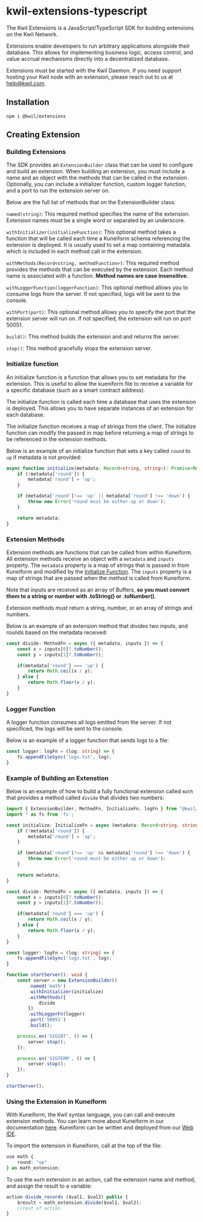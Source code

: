 # kwil-extensions-typescript

The Kwil Extensions is a JavaScript/TypeScript SDK for building extensions on the Kwil Network.

Extensions enable developers to run arbitrary applications alongside their database. This allows for implementing business logic, access control, and value accrual mechanisms directly into a decentralized database.

Extensions must be started with the Kwil Daemon. If you need support hosting your Kwil node with an extension, please reach out to us at help@kwil.com.

## Installation
```
npm i @kwil/extensions
```

## Creating Extension

### Building Extensions

The SDK provides an `ExtensionBuilder` class that can be used to configure and build an extension. When building an extension, you must include a name and an object with the methods that can be called in the extension. Optionally, you can include a initializer function, custom logger function, and a port to run the extension server on.

Below are the full list of methods that on the ExtensionBuilder class:

`named(string)`: This required method specifies the name of the extension. Extension names must be a single word or separated by an underscore.

`withInitializer(initializeFunction)`: This optional method takes a function that will be called each time a Kuneiform schema referencing the extension is deployed. It is usually used to set a map containing metadata which is included in each method call in the extension.

`withMethods(Record<string, methodFunction>)`: This required method provides the methods that can be executed by the extension. Each method name is associated with a function. **Method names are case insensitive.**

`withLoggerFunction(loggerFunction)`: This optional method allows you to consume logs from the server. If not specified, logs will be sent to the console.

`withPort(port)`: This optional method allows you to specify the port that the extension server will run on. If not specified, the extension will run on port 50051.

`build()`: This method builds the extension and and returns the server.

`stop()`: This method gracefully stops the extension server.

### Initialize function

An initialize function is a function that allows you to set metadata for the extension. This is useful to allow the kueniform file to receive a variable for a specific database (such as a smart contract address).

The initialize function is called each time a database that uses the extension is deployed. This allows you to have separate instances of an extension for each database.

The initialize function receives a map of strings from the client. The initialize function can modify the passed in map before returning a map of strings to be referenced in the extension methods.

Below is an example of an initialize function that sets a key called `round` to `up` if metadata is not provided:

```typescript
async function initialize(metadata: Record<string, string>): Promise<Record<string, string>> {
    if (!metadata['round']) {
        metadata['round'] = 'up';
    }

    if (metadata['round']!== 'up' || metadata['round'] !== 'down') {
        throw new Error('round must be either up or down');
    }

    return metadata;
}
```

### Extension Methods

Extension methods are functions that can be called from within Kuneiform. All extension methods receive an object with a `metadata` and `inputs` property. The `metadata` property is a map of strings that is passed in from Kuneiform and modified by the [Initialize Function](./js-ts#initialize-function). The `inputs` property is a map of strings that are passed when the method is called from Kuneiform.

Note that inputs are received as an array of Buffers, **so you must convert them to a string or number with .toString() or .toNumber()**.

Extension methods must return a string, number, or an array of strings and numbers.

Below is an example of an extension method that divides two inputs, and rounds based on the metadata received:

```typescript
const divide: MethodFn = async ({ metadata, inputs }) => {
    const x = inputs[0]?.toNumber();
    const y = inputs[1]?.toNumber();

    if(metadata['round'] === 'up') {
        return Math.ceil(x / y);
    } else {
        return Math.floor(x / y);
    }
}
```

### Logger Function

A logger function consumes all logs emitted from the server. If not specificed, the logs will be sent to the console.

Below is an example of a logger function that sends logs to a file:

```typescript
const logger: logFn = (log: string) => {
    fs.appendFileSync('logs.txt', log);
}
```

### Example of Building an Extenstion

Below is an example of how to build a fully functional extension called `math` that provides a method called `divide` that divides two numbers:

```typescript
import { ExtensionBuilder, MethodFn, InitializeFn, logFn } from "@kwil/extensions";
import * as fs from 'fs';

const initialize: InitializeFn = async (metadata: Record<string, string>): Promise<Record<string, string>> => {
    if (!metadata['round']) {
        metadata['round'] = 'up';
    }

    if (metadata['round']!== 'up' && metadata['round'] !== 'down') {
        throw new Error('round must be either up or down');
    }

    return metadata;
}

const divide: MethodFn = async ({ metadata, inputs }) => {
    const x = inputs[0]?.toNumber();
    const y = inputs[1]?.toNumber();

    if(metadata['round'] === 'up') {
        return Math.ceil(x / y);
    } else {
        return Math.floor(x / y);
    }
}

const logger: logFn = (log: string) => {
    fs.appendFileSync('logs.txt', log);
}

function startServer(): void {
    const server = new ExtensionBuilder()
        .named('math')
        .withInitializer(initialize)
        .withMethods({
            divide
        })
        .withLoggerFn(logger)
        .port('50051')
        .build();

    process.on('SIGINT', () => {
        server.stop();
    });

    process.on('SIGTERM', () => {
        server.stop();
    });
}

startServer();
```

### Using the Extension in Kuneiform

With Kuneiform, the Kwil syntax language, you can call and execute extension methods. You can learn more about Kuneiform in our documentation [here](https://docs.kwil.com/docs/kuneiform/introduction). Kuneiform can be written and deployed from our [Web IDE](https://ide.kwil.com/).

To import the extension in Kuneiform, call at the top of the file:

```typescript
use math {
    round: "up"
} as math_extension;
```

To use the `math` extension in an action, call the extension name and method, and assign the result to a variable:

```typescript
action divide_records ($val1, $val2) public {
    $result = math_extension.divide($val1, $val2);
    //rest of action
}
```